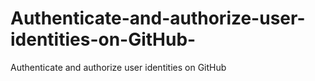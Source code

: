 # Authenticate-and-authorize-user-identities-on-GitHub-
Authenticate and authorize user identities on GitHub 

